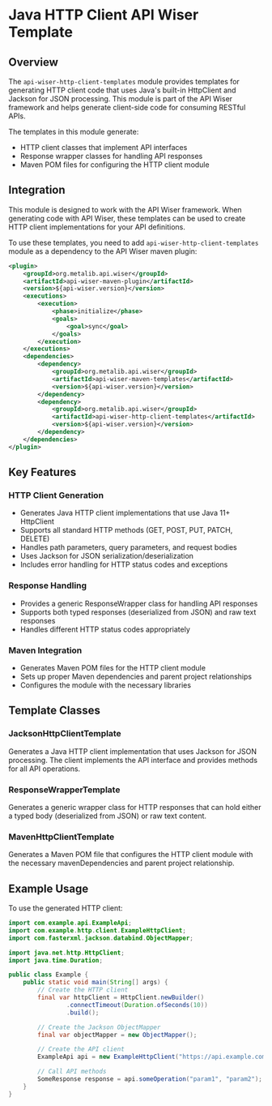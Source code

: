# Java HTTP Client API Wiser Template

## Overview

The `api-wiser-http-client-templates` module provides templates for generating HTTP client code that uses Java's built-in HttpClient and Jackson for JSON processing. This module is part of the API Wiser framework and helps generate client-side code for consuming RESTful APIs.

The templates in this module generate:
- HTTP client classes that implement API interfaces
- Response wrapper classes for handling API responses
- Maven POM files for configuring the HTTP client module

## Integration

This module is designed to work with the API Wiser framework. When generating code with API Wiser, these templates can
be used to create HTTP client implementations for your API definitions.

To use these templates, you need to add `api-wiser-http-client-templates` module as a dependency to the API Wiser maven plugin:
```xml
<plugin>
    <groupId>org.metalib.api.wiser</groupId>
    <artifactId>api-wiser-maven-plugin</artifactId>
    <version>${api-wiser.version}</version>
    <executions>
        <execution>
            <phase>initialize</phase>
            <goals>
                <goal>sync</goal>
            </goals>
        </execution>
    </executions>
    <dependencies>
        <dependency>
            <groupId>org.metalib.api.wiser</groupId>
            <artifactId>api-wiser-maven-templates</artifactId>
            <version>${api-wiser.version}</version>
        </dependency>
        <dependency>
            <groupId>org.metalib.api.wiser</groupId>
            <artifactId>api-wiser-http-client-templates</artifactId>
            <version>${api-wiser.version}</version>
        </dependency>
    </dependencies>
</plugin>
```

## Key Features

### HTTP Client Generation
- Generates Java HTTP client implementations that use Java 11+ HttpClient
- Supports all standard HTTP methods (GET, POST, PUT, PATCH, DELETE)
- Handles path parameters, query parameters, and request bodies
- Uses Jackson for JSON serialization/deserialization
- Includes error handling for HTTP status codes and exceptions

### Response Handling
- Provides a generic ResponseWrapper class for handling API responses
- Supports both typed responses (deserialized from JSON) and raw text responses
- Handles different HTTP status codes appropriately

### Maven Integration
- Generates Maven POM files for the HTTP client module
- Sets up proper Maven dependencies and parent project relationships
- Configures the module with the necessary libraries

## Template Classes

### JacksonHttpClientTemplate
Generates a Java HTTP client implementation that uses Jackson for JSON processing. The client implements the API interface and provides methods for all API operations.

### ResponseWrapperTemplate
Generates a generic wrapper class for HTTP responses that can hold either a typed body (deserialized from JSON) or raw text content.

### MavenHttpClientTemplate
Generates a Maven POM file that configures the HTTP client module with the necessary mavenDependencies and parent project relationship.

## Example Usage

To use the generated HTTP client:

```java
import com.example.api.ExampleApi;
import com.example.http.client.ExampleHttpClient;
import com.fasterxml.jackson.databind.ObjectMapper;

import java.net.http.HttpClient;
import java.time.Duration;

public class Example {
    public static void main(String[] args) {
        // Create the HTTP client
        final var httpClient = HttpClient.newBuilder()
                .connectTimeout(Duration.ofSeconds(10))
                .build();

        // Create the Jackson ObjectMapper
        final var objectMapper = new ObjectMapper();

        // Create the API client
        ExampleApi api = new ExampleHttpClient("https://api.example.com", httpClient, objectMapper);

        // Call API methods
        SomeResponse response = api.someOperation("param1", "param2");
    }
}
```